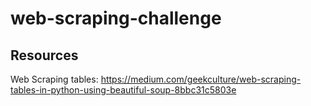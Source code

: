 # web-scraping-challenge

## Resources
Web Scraping tables: https://medium.com/geekculture/web-scraping-tables-in-python-using-beautiful-soup-8bbc31c5803e